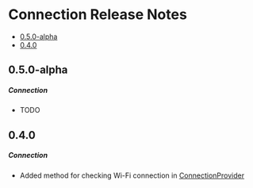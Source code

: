 # Connection Release Notes

- [0.5.0-alpha](#050-alpha)
- [0.4.0](#040)

## 0.5.0-alpha
##### Connection
* TODO
## 0.4.0
##### Connection
* Added method for checking Wi-Fi connection in [ConnectionProvider](lib-connection/src/main/java/ru/surfstudio/android/connection/ConnectionProvider.java)
